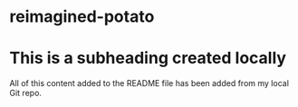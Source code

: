# reimagined-potato

# This is a subheading created locally

All of this content  added to the README file has been added from my local Git repo.
